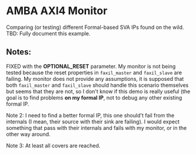 # AMBA AXI4 Monitor
Comparing (or testing) different Formal-based SVA IPs found on the wild.
TBD: Fully document this example.

## Notes:
FIXED with the **OPTIONAL_RESET** parameter.
My monitor is not being tested because the reset properties in `faxil_master` and `faxil_slave` are failing. My monitor does not provide any assumptions, it is supposed that both `faxil_master` and `faxil_slave` should handle this scenario themselves but seems that they are not, so I don't know if this demo is really useful (the goal is to find problems **on my formal IP**, not to debug any other existing formal IP.

Note 2: I need to find a better formal IP, this one should't fail from the internals (I mean, their source with their sink are failing). I would expect something that pass with their internals and fails with my monitor, or in the other way around.

Note 3: At least all covers are reached.
